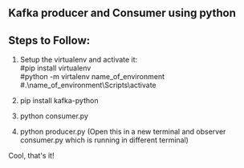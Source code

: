 ## Kafka producer and Consumer using python

## Steps to Follow:

1) Setup the virtualenv and activate it: </br>
#pip install virtualenv </br>
#python -m virtalenv name_of_environment </br>
#.\name_of_environment\Scripts\activate

2) pip install kafka-python

3) python consumer.py

4) python producer.py (Open this in a new terminal and observer consumer.py which is running in different terminal)


Cool, that's it!

